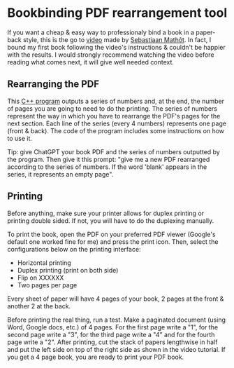 # Bookbinding PDF rearrangement tool
If you want a cheap & easy way to professionaly bind a book in a paper-back style, this is the go to [video](https://www.youtube.com/watch?v=cifj5UYQDZE&list=WL&index=16) made by [Sebastiaan Mathôt](https://www.youtube.com/c/SebastiaanMath%C3%B4t). In fact, I bound my first book following the video's instructions & couldn't be happier with the results. I would strongly recommend watching the video before reading what comes next, it will give well needed context.

## Rearranging the PDF
This [C++ program](Code.cpp) outputs a series of numbers and, at the end, the number of pages you are going to need to do the printing. The series of numbers represent the way in which you have to rearrange the PDF's pages for the next section. Each line of the series (every 4 numbers) represents one page (front & back). The code of the program includes some instructions on how to use it. 

Tip: give ChatGPT your book PDF and the series of numbers outputted by the program. Then give it this prompt: "give me a new PDF rearranged according to the series of numbers. If the word 'blank' appears in the series, it represents an empty page".

## Printing
Before anything, make sure your printer allows for duplex printing or printing double sided. If not, you will have to do the duplexing manually. 

To print the book, open the PDF on your preferred PDF viewer (Google's default one worked fine for me) and press the print icon. Then, select the configurations below on the printing interface:

- Horizontal printing
- Duplex printing (print on both side)
- Flip on XXXXXX
- Two pages per page

Every sheet of paper will have 4 pages of your book, 2 pages at the front & another 2 at the back.

Before printing the real thing, run a test. Make a paginated document (using Word, Google docs, etc.) of 4 pages. For the first page write a "1", for the second page write a "3", for the third page write a "4" and for the fourth page write a "2". After printing, cut the stack of papers lengthwise in half and put the left side on top of the right side as shown in the video tutorial. If you get a 4 page book, you are ready to print your PDF book.

